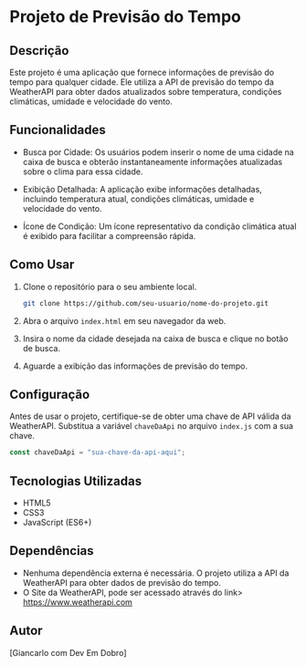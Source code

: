 # Projeto de Previsão do Tempo

## Descrição

Este projeto é uma aplicação que fornece informações de previsão do tempo para qualquer cidade. Ele utiliza a API de previsão do tempo da WeatherAPI para obter dados atualizados sobre temperatura, condições climáticas, umidade e velocidade do vento.

## Funcionalidades

- Busca por Cidade: Os usuários podem inserir o nome de uma cidade na caixa de busca e obterão instantaneamente informações atualizadas sobre o clima para essa cidade.

- Exibição Detalhada: A aplicação exibe informações detalhadas, incluindo temperatura atual, condições climáticas, umidade e velocidade do vento.

- Ícone de Condição: Um ícone representativo da condição climática atual é exibido para facilitar a compreensão rápida.

## Como Usar

1. Clone o repositório para o seu ambiente local.
   ```bash
   git clone https://github.com/seu-usuario/nome-do-projeto.git
   ```

2. Abra o arquivo `index.html` em seu navegador da web.

3. Insira o nome da cidade desejada na caixa de busca e clique no botão de busca.

4. Aguarde a exibição das informações de previsão do tempo.

## Configuração

Antes de usar o projeto, certifique-se de obter uma chave de API válida da WeatherAPI. Substitua a variável `chaveDaApi` no arquivo `index.js` com a sua chave.

```javascript
const chaveDaApi = "sua-chave-da-api-aqui";
```

## Tecnologias Utilizadas

- HTML5
- CSS3
- JavaScript (ES6+)

## Dependências

- Nenhuma dependência externa é necessária. O projeto utiliza a API da WeatherAPI para obter dados de previsão do tempo.
- O Site da WeatherAPI, pode ser acessado através do link> https://www.weatherapi.com

## Autor

[Giancarlo com Dev Em Dobro]
